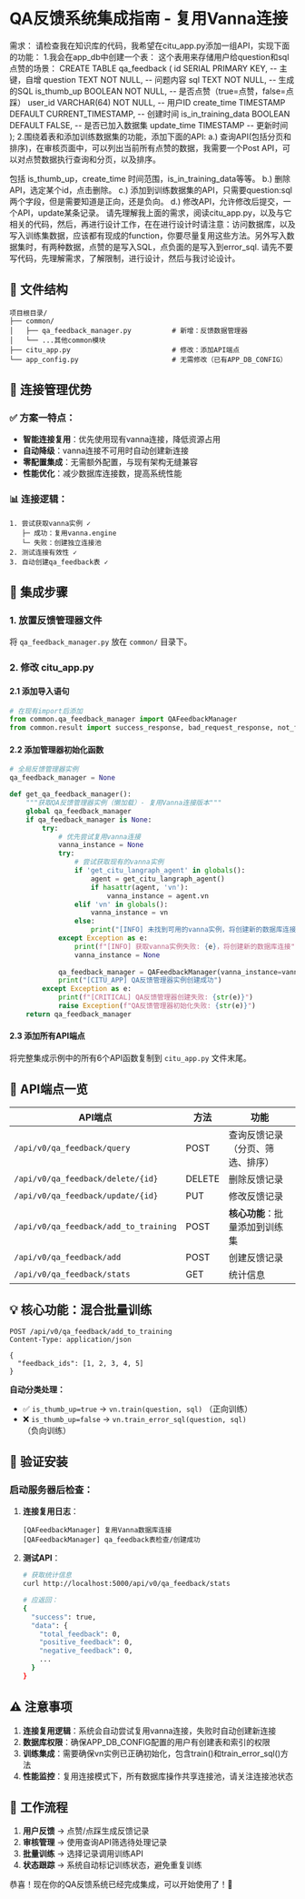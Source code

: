 # QA反馈系统集成指南 - 复用Vanna连接

需求：
请检查我在知识库的代码，我希望在citu_app.py添加一组API，实现下面的功能：
1.我会在app_db中创建一个表：
这个表用来存储用户给question和sql点赞的场景：
CREATE TABLE qa_feedback ( id SERIAL PRIMARY KEY, -- 主键，自增 question TEXT NOT NULL, -- 问题内容 sql TEXT NOT NULL, -- 生成的SQL is_thumb_up BOOLEAN NOT NULL, -- 是否点赞（true=点赞，false=点踩） user_id VARCHAR(64) NOT NULL, -- 用户ID create_time TIMESTAMP DEFAULT CURRENT_TIMESTAMP, -- 创建时间 is_in_training_data BOOLEAN DEFAULT FALSE, -- 是否已加入数据集 update_time TIMESTAMP -- 更新时间 );
2.围绕着表和添加训练数据集的功能，添加下面的API:
a.) 查询API(包括分页和排序)，在审核页面中，可以列出当前所有点赞的数据，我需要一个Post API，可以对点赞数据执行查询和分页，以及排序。

 包括 is_thumb_up，create_time 时间范围，is_in_training_data等等。
b.) 删除API，选定某个id，点击删除。
c.) 添加到训练数据集的API，只需要question:sql 两个字段，但是需要知道是正向，还是负向。
d.) 修改API，允许修改后提交，一个API，update某条记录。
请先理解我上面的需求，阅读citu_app.py，以及与它相关的代码，然后，再进行设计工作，在在进行设计时请注意：访问数据库，以及写入训练集数据，应该都有现成的function，你要尽量复用这些方法。另外写入数据集时，有两种数据，点赞的是写入SQL，点负面的是写入到error_sql.
请先不要写代码，先理解需求，了解限制，进行设计，然后与我讨论设计。


## 📁 文件结构

```
项目根目录/
├── common/
│   ├── qa_feedback_manager.py          # 新增：反馈数据管理器
│   └── ...其他common模块
├── citu_app.py                         # 修改：添加API端点
└── app_config.py                       # 无需修改（已有APP_DB_CONFIG）
```

## 🔧 连接管理优势

### ✅ 方案一特点：
- **智能连接复用**：优先使用现有vanna连接，降低资源占用
- **自动降级**：vanna连接不可用时自动创建新连接
- **零配置集成**：无需额外配置，与现有架构无缝兼容
- **性能优化**：减少数据库连接数，提高系统性能

### 📊 连接逻辑：
```
1. 尝试获取vanna实例 ✓
   ├─ 成功：复用vanna.engine
   └─ 失败：创建独立连接池
2. 测试连接有效性 ✓
3. 自动创建qa_feedback表 ✓
```

## 🚀 集成步骤

### 1. 放置反馈管理器文件
将 `qa_feedback_manager.py` 放在 `common/` 目录下。

### 2. 修改 citu_app.py

#### 2.1 添加导入语句
```python
# 在现有import后添加
from common.qa_feedback_manager import QAFeedbackManager
from common.result import success_response, bad_request_response, not_found_response, internal_error_response
```

#### 2.2 添加管理器初始化函数
```python
# 全局反馈管理器实例
qa_feedback_manager = None

def get_qa_feedback_manager():
    """获取QA反馈管理器实例（懒加载）- 复用Vanna连接版本"""
    global qa_feedback_manager
    if qa_feedback_manager is None:
        try:
            # 优先尝试复用vanna连接
            vanna_instance = None
            try:
                # 尝试获取现有的vanna实例
                if 'get_citu_langraph_agent' in globals():
                    agent = get_citu_langraph_agent()
                    if hasattr(agent, 'vn'):
                        vanna_instance = agent.vn
                elif 'vn' in globals():
                    vanna_instance = vn
                else:
                    print("[INFO] 未找到可用的vanna实例，将创建新的数据库连接")
            except Exception as e:
                print(f"[INFO] 获取vanna实例失败: {e}，将创建新的数据库连接")
                vanna_instance = None
            
            qa_feedback_manager = QAFeedbackManager(vanna_instance=vanna_instance)
            print("[CITU_APP] QA反馈管理器实例创建成功")
        except Exception as e:
            print(f"[CRITICAL] QA反馈管理器创建失败: {str(e)}")
            raise Exception(f"QA反馈管理器初始化失败: {str(e)}")
    return qa_feedback_manager
```

#### 2.3 添加所有API端点
将完整集成示例中的所有6个API函数复制到 `citu_app.py` 文件末尾。

## 🔧 API端点一览

| API端点 | 方法 | 功能 |
|---------|------|------|
| `/api/v0/qa_feedback/query` | POST | 查询反馈记录（分页、筛选、排序） |
| `/api/v0/qa_feedback/delete/{id}` | DELETE | 删除反馈记录 |
| `/api/v0/qa_feedback/update/{id}` | PUT | 修改反馈记录 |
| `/api/v0/qa_feedback/add_to_training` | POST | **核心功能**：批量添加到训练集 |
| `/api/v0/qa_feedback/add` | POST | 创建反馈记录 |
| `/api/v0/qa_feedback/stats` | GET | 统计信息 |

## 💡 核心功能：混合批量训练

```http
POST /api/v0/qa_feedback/add_to_training
Content-Type: application/json

{
  "feedback_ids": [1, 2, 3, 4, 5]
}
```

**自动分类处理：**
- ✅ `is_thumb_up=true` → `vn.train(question, sql)` （正向训练）
- ❌ `is_thumb_up=false` → `vn.train_error_sql(question, sql)` （负向训练）

## 🧪 验证安装

### 启动服务器后检查：
1. **连接复用日志**：
   ```
   [QAFeedbackManager] 复用Vanna数据库连接
   [QAFeedbackManager] qa_feedback表检查/创建成功
   ```

2. **测试API**：
   ```bash
   # 获取统计信息
   curl http://localhost:5000/api/v0/qa_feedback/stats
   
   # 应返回：
   {
     "success": true,
     "data": {
       "total_feedback": 0,
       "positive_feedback": 0,
       "negative_feedback": 0,
       ...
     }
   }
   ```

## ⚠️ 注意事项

1. **连接复用逻辑**：系统会自动尝试复用vanna连接，失败时自动创建新连接
2. **数据库权限**：确保APP_DB_CONFIG配置的用户有创建表和索引的权限
3. **训练集成**：需要确保vn实例已正确初始化，包含train()和train_error_sql()方法
4. **性能监控**：复用连接模式下，所有数据库操作共享连接池，请关注连接池状态

## 🎯 工作流程

1. **用户反馈** → 点赞/点踩生成反馈记录
2. **审核管理** → 使用查询API筛选待处理记录  
3. **批量训练** → 选择记录调用训练API
4. **状态跟踪** → 系统自动标记训练状态，避免重复训练

恭喜！现在你的QA反馈系统已经完成集成，可以开始使用了！🎉